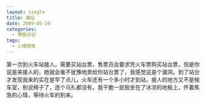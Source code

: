 ```yaml
---
layout: single
title: 接站
date: 2009-05-29
categories:
  - 博客日记
tags:
  - 心情随笔
---
```


第一次到火车站接人。需要买站台票，售票员会要求凭火车票购买站台票，但是你说是来接人的，她就会毫不犹豫地卖给你站台票了，我感觉这是个漏洞。到了站台才发现我来的实在是早了点儿，火车还有一个多小时才到站，接人的地方又不是候车室，别说椅子了，连个马扎都没有。我干脆一屁股坐在了冰凉的地板上，怀着焦急的心情，等待火车的到来。
